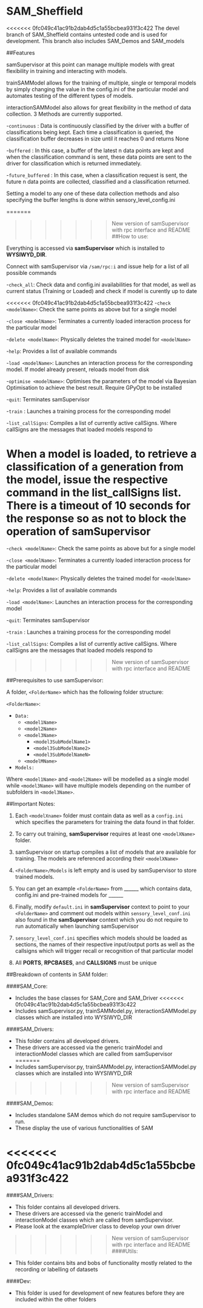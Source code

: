# SAM_Sheffield

<<<<<<< 0fc049c41ac91b2dab4d5c1a55bcbea931f3c422
The devel branch of SAM_Sheffield contains untested code and is used for development. This branch also includes SAM_Demos and SAM_models

##Features

samSupervisor at this point can manage multiple models with great flexibility in training and interacting with models. 

trainSAMModel allows for the training of multiple, single or temporal models by simply changing the value in the config.ini of the particular model and automates testing of the different types of models.

interactionSAMModel also allows for great flexibility in the method of data collection. 3 Methods are currently supported.

-`continuous` : 	Data is continuously classified by the driver with a buffer of classifications being kept. Each time a classification is queried, the classification buffer decreases in size until it reaches 0 and returns None

-`buffered` :		In this case, a buffer of the latest n data points are kept and when the classification command is sent, these data points are sent to the driver for classification which is returned immediately. 

-`future_buffered` : 	In this case, when a classification request is sent, the future n data points are collected, classified and a classification returned.

Setting a model to any one of these data collection methods and also specifying the buffer lengths is done within sensory_level_config.ini

=======
>>>>>>> New version of samSupervisor with rpc interface and README
##How to use:

Everything is accessed via **samSupervisor** which is installed to **WYSIWYD_DIR**.

Connect with samSupervisor via `/sam/rpc:i` and issue help for a list of all possible commands

-`check_all`: 		Check data and config.ini availabilities for that model, as well as current status (Training or Loaded) and check if model is curently up to date

<<<<<<< 0fc049c41ac91b2dab4d5c1a55bcbea931f3c422
-`check <modelName>`: 		Check the same points as above but for a single model

-`close <modelName>`: 		Terminates a currently loaded interaction process for the particular model

-`delete <modelName>`: 		Physically deletes the trained model for `<modelName>`

-`help`: 			Provides a list of available commands

-`load <modelName>`: 		Launches an interaction process for the corresponding model. If model already present, reloads model from disk

-`optimise <modelName>`: 	Optimises the parameters of the model via Bayesian Optimisation to achieve the best result. Require GPyOpt to be installed

-`quit`: 			Terminates samSupervisor

-`train` <modelName>:		Launches a training process for the corresponding model

-`list_callSigns`:		Compiles a list of currently active callSigns. Where callSigns are the messages that loaded models respond to

When a model is loaded, to retrieve a classification of a generation from the model, issue the respective command in the list_callSigns list. There is a timeout of 10 seconds for the response so as not to block the operation of samSupervisor
=======
-`check <modelName>`: 	Check the same points as above but for a single model

-`close <modelName>`: 	Terminates a currently loaded interaction process for the particular model

-`delete <modelName>`: 	Physically deletes the trained model for `<modelName>`

-`help`: 		Provides a list of available commands

-`load <modelName>`: 	Launches an interaction process for the corresponding model

-`quit`: 		Terminates samSupervisor

-`train` <modelName>:	Launches a training process for the corresponding model

-`list_callSigns`:	Compiles a list of currently active callSigns. Where callSigns are the messages that loaded models respond to
>>>>>>> New version of samSupervisor with rpc interface and README


##Prerequisites to use samSupervisor:

A folder, `<FolderName>` which has the following folder structure:

`<FolderName>`:
  - `Data:`
    - `<model1Name>`
    - `<model2Name>`
    - `<model3Name>`
      - `<model3SubModelName1>`
      - `<model3SubModelName2>`
      - `<model3SubModelNameN>`
    - `<modelMName>`
  - `Models:`

Where `<model1Name>` and `<model2Name>` will be modelled as a single model while `<model3Name>` will have multiple models depending on the number of subfolders in `<model3Name>`. 

##Important Notes:

1. Each `<modelXname>` folder must contain data as well as a `config.ini` which specifies the parameters for training the data found in that folder.

2. To carry out training, **samSupervisor** requires at least one `<modelXName>` folder.

3. samSupervisor on startup compiles a list of models that are available for training. The models are referenced according their `<modelXName>`

4. `<FolderName>/Models` is left empty and is used by samSupervisor to store trained models. 

5. You can get an example `<FolderName>` from ______ which contains data, config.ini and pre-trained models for ______

6. Finally, modify `default.ini` in **samSupervisor** context to point to your `<FolderName>` and comment out models within `sensory_level_conf.ini` also found in the **samSupervisor** context which you do not require to run automatically when launching samSupervisor 

7. `sensory_level_conf.ini` specifies which models should be loaded as sections, the names of their respective input/output ports as well as the callsigns which will trigger recall or recognition of that particular model

8. All **PORTS**, **RPCBASES**, and **CALLSIGNS** must be unique

##Breakdown of contents in SAM folder:

####SAM_Core: 
- Includes the base classes for SAM_Core and SAM_Driver
<<<<<<< 0fc049c41ac91b2dab4d5c1a55bcbea931f3c422
- Includes samSupervisor.py, trainSAMModel.py, interactionSAMModel.py classes which are installed into WYSIWYD_DIR      

####SAM_Drivers:
- This folder contains all developed drivers. 
- These drivers are accessed via the generic trainModel and interactionModel classes which are called from samSupervisor
=======
- Includes samSupervisor.py, trainSAMModel.py, interactionSAMModel.py classes which are installed into WYSIWYD_DIR
>>>>>>> New version of samSupervisor with rpc interface and README

####SAM_Demos:
- Includes standalone SAM demos which do not require samSupervisor to run.
- These display the use of various functionalities of SAM

<<<<<<< 0fc049c41ac91b2dab4d5c1a55bcbea931f3c422
=======
####SAM_Drivers:
- This folder contains all developed drivers. 
- These drivers are accessed via the generic trainModel and interactionModel classes which are called from samSupervisor. 
- Please look at the exampleDriver class to develop your own driver

>>>>>>> New version of samSupervisor with rpc interface and README
####Utils:
- This folder contains bits and bobs of functionality mostly related to the recording or labelling of datasets

####Dev:
- This folder is used for development of new features before they are included within the other folders
